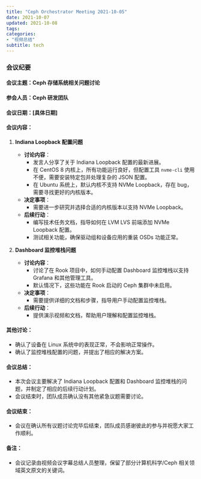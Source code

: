 ```yaml
---
title: "Ceph Orchestrator Meeting 2021-10-05"
date: 2021-10-07
updated: 2021-10-08
tags:
categories:
- "视频总结"
subtitle: tech
---
```



### 会议纪要

#### 会议主题：Ceph 存储系统相关问题讨论

#### 参会人员：Ceph 研发团队

#### 会议日期：[具体日期]

#### 会议内容：

1. **Indiana Loopback 配置问题**
   - **讨论内容**：
     - 发言人分享了关于 Indiana Loopback 配置的最新进展。
     - 在 CentOS 8 内核上，所有功能运行良好，但配置工具 `nvme-cli` 使用不便，需要安装特定包并处理复杂的 JSON 配置。
     - 在 Ubuntu 系统上，默认内核不支持 NVMe Loopback，存在 bug，需要寻找更好的内核版本。
   - **决定事项**：
     - 需要进一步研究并选择合适的内核版本以支持 NVMe Loopback。
   - **后续行动**：
     - 编写技术任务文档，指导如何在 LVM LVS 前端添加 NVMe Loopback 配置。
     - 测试相关功能，确保驱动组和设备应用的重装 OSDs 功能正常。

2. **Dashboard 监控堆栈问题**
   - **讨论内容**：
     - 讨论了在 Rook 项目中，如何手动配置 Dashboard 监控堆栈以支持 Grafana 和其他管理工具。
     - 默认情况下，这些功能在 Rook 启动的 Ceph 集群中未启用。
   - **决定事项**：
     - 需要提供详细的文档和步骤，指导用户手动配置监控堆栈。
   - **后续行动**：
     - 提供演示视频和文档，帮助用户理解和配置监控堆栈。

#### 其他讨论：
- 确认了设备在 Linux 系统中的表现正常，不会影响正常操作。
- 确认了监控堆栈配置的问题，并提出了相应的解决方案。

#### 会议总结：
- 本次会议主要解决了 Indiana Loopback 配置和 Dashboard 监控堆栈的问题，并制定了相应的后续行动计划。
- 会议结束时，团队成员确认没有其他紧急议题需要讨论。

#### 会议结束：
- 会议在确认所有议题讨论完毕后结束，团队成员感谢彼此的参与并祝愿大家工作顺利。

#### 备注：
- 会议记录由视频会议字幕总结人员整理，保留了部分计算机科学/Ceph 相关领域英文原文的关键词。